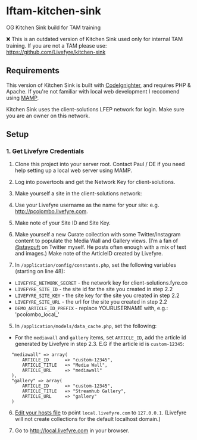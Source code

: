 lftam-kitchen-sink
==================

OG Kitchen Sink build for TAM training

:x: This is an outdated version of Kitchen Sink used only for internal TAM training. If you are not a TAM please use: https://github.com/Livefyre/kitchen-sink 

## Requirements
This version of Kitchen Sink is built with [CodeIgnighter](http://ellislab.com/codeigniter), and requires PHP & Apache. If you're not familiar with local web development I reccomend using [MAMP](http://www.mamp.info).

Kitchen Sink uses the client-solutions LFEP network for login. Make sure you are an owner on this network.

## Setup

### 1. Get Livefyre Credentials

1. Clone this project into your server root. Contact Paul / DE if you need help setting up a local web server using MAMP.

2. Log into powertools and get the Network Key for client-solutions.

3. Make yourself a site in the client-solutions network:
  1. Use your Livefyre username as the name for your site: e.g. http://pcolombo.livefyre.com.
  2. Make note of your Site ID and Site Key.
  3. Make yourself a new Curate collection with some Twitter/Instagram content to populate the Media Wall and Gallery views. (I’m a fan of [@staypuft](http://twitter.com/staypuft) on Twitter myself. He posts often enough with a mix of text and images.) Make note of the ArticleID created by Livefyre.

4. In `/application/config/constants.php`, set the following variables (starting on line 48):
  * `LIVEFYRE_NETWORK_SECRET` - the network key for client-solutions.fyre.co
  * `LIVEFYRE_SITE_ID` - the site id for the site you created in step 2.2
  * `LIVEFYRE_SITE_KEY` - the site key for the site you created in step 2.2
  * `LIVEFYRE_SITE_URL` - the url for the site you created in step 2.2
  * `DEMO_ARTICLE_ID_PREFIX` - replace YOURUSERNAME with, e.g.: 'pcolombo_local_'

5. In `/application/models/data_cache.php`, set the following:
  * For the `mediawall` and `gallery` items, set `ARTICLE_ID`, add the article id generated by Livefyre in step 2.3. E.G if the article id is `custom-12345`:

  ```
	"mediawall" => array(
		ARTICLE_ID      => "custom-12345",
		ARTICLE_TITLE   => "Media Wall",
		ARTICLE_URL     => "mediawall"
	),
	"gallery" => array(
		ARTICLE_ID      => "custom-12345",
		ARTICLE_TITLE   => "Streamhub Gallery",
		ARTICLE_URL     => "gallery"
	)
  ```

6. [Edit your hosts file](http://decoding.wordpress.com/2009/04/06/how-to-edit-the-hosts-file-in-mac-os-x-leopard/) to point `local.livefyre.com` to `127.0.0.1`. (Livefyre will not create collections for the default localhost domain.)

7. Go to http://local.livefyre.com in your browser.
